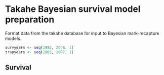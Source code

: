 Takahe Bayesian survival model preparation
========================================================






Format data from the takahe database for input to Bayesian mark-recapture models.


```r
survyears <- seq(1992, 2008, 1)
trapyears <- seq(2002, 2007, 1)
```



Survival
---------------------------







